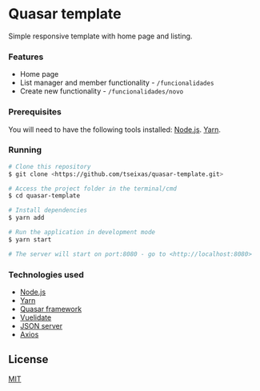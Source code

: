 # Quasar template

Simple responsive template with home page and listing.

### Features

- Home page
- List manager and member functionality - ```/funcionalidades```
- Create new functionality - ```/funcionalidades/novo```

### Prerequisites

You will need to have the following tools installed:
[Node.js](https://nodejs.org/en/).
[Yarn](https://nodejs.org/en/).

### Running

```bash
# Clone this repository
$ git clone <https://github.com/tseixas/quasar-template.git>

# Access the project folder in the terminal/cmd
$ cd quasar-template

# Install dependencies
$ yarn add

# Run the application in development mode
$ yarn start

# The server will start on port:8080 - go to <http://localhost:8080>
```

### Technologies used

- [Node.js](https://nodejs.org/en/)
- [Yarn](https://yarnpkg.com/)
- [Quasar framework](https://quasar.dev/)
- [Vuelidate](https://vuelidate.js.org/)
- [JSON server](https://github.com/typicode/json-server)
- [Axios](https://axios-http.com/)


## License
[MIT](https://choosealicense.com/licenses/mit/)
